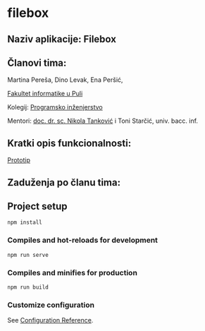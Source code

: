 # filebox

## Naziv aplikacije: Filebox

## Članovi tima:
Martina Pereša, 
Dino Levak,
Ena Peršić,

[Fakultet informatike u Puli](https://fipu.unipu.hr/fipu)

Kolegij: [Programsko inženjerstvo](https://www.notion.so/Programsko-in-enjerstvo-e353945331df468e8382cdad1e91c4b8)

Mentori: [doc. dr. sc. Nikola Tanković](https://fipu.unipu.hr/fipu) i Toni Starčić, univ. bacc. inf.

## Kratki opis funkcionalnosti:

[Prototip](https://www.figma.com/file/JyYEoKi7nVPSCdthRhEqH5/Logo?node-id=0%3A1)

## Zaduženja po članu tima:


## Project setup
```
npm install
```

### Compiles and hot-reloads for development
```
npm run serve
```

### Compiles and minifies for production
```
npm run build
```

### Customize configuration
See [Configuration Reference](https://cli.vuejs.org/config/).



